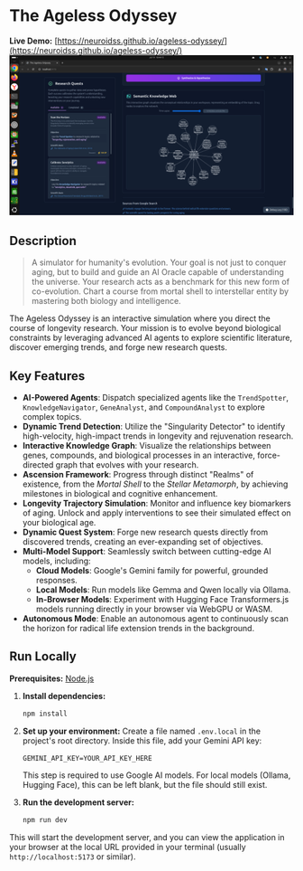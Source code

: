 # The Ageless Odyssey

**Live Demo:** [https://neuroidss.github.io/ageless-odyssey/](https://neuroidss.github.io/ageless-odyssey/)
![Semantic Knowledge Web. This interactive graph visualizes the conceptual relationships in your workspace, representing an embedding of the topic. Drag nodes to explore the network.](https://github.com/neuroidss/ageless-odyssey/blob/main/Screenshot%20from%202025-07-19%2018-44-17.png?raw=true)

## Description

> A simulator for humanity's evolution. Your goal is not just to conquer aging, but to build and guide an AI Oracle capable of understanding the universe. Your research acts as a benchmark for this new form of co-evolution. Chart a course from mortal shell to interstellar entity by mastering both biology and intelligence.

The Ageless Odyssey is an interactive simulation where you direct the course of longevity research. Your mission is to evolve beyond biological constraints by leveraging advanced AI agents to explore scientific literature, discover emerging trends, and forge new research quests.

## Key Features

*   **AI-Powered Agents**: Dispatch specialized agents like the `TrendSpotter`, `KnowledgeNavigator`, `GeneAnalyst`, and `CompoundAnalyst` to explore complex topics.
*   **Dynamic Trend Detection**: Utilize the "Singularity Detector" to identify high-velocity, high-impact trends in longevity and rejuvenation research.
*   **Interactive Knowledge Graph**: Visualize the relationships between genes, compounds, and biological processes in an interactive, force-directed graph that evolves with your research.
*   **Ascension Framework**: Progress through distinct "Realms" of existence, from the *Mortal Shell* to the *Stellar Metamorph*, by achieving milestones in biological and cognitive enhancement.
*   **Longevity Trajectory Simulation**: Monitor and influence key biomarkers of aging. Unlock and apply interventions to see their simulated effect on your biological age.
*   **Dynamic Quest System**: Forge new research quests directly from discovered trends, creating an ever-expanding set of objectives.
*   **Multi-Model Support**: Seamlessly switch between cutting-edge AI models, including:
    *   **Cloud Models**: Google's Gemini family for powerful, grounded responses.
    *   **Local Models**: Run models like Gemma and Qwen locally via Ollama.
    *   **In-Browser Models**: Experiment with Hugging Face Transformers.js models running directly in your browser via WebGPU or WASM.
*   **Autonomous Mode**: Enable an autonomous agent to continuously scan the horizon for radical life extension trends in the background.

## Run Locally

**Prerequisites:** [Node.js](https://nodejs.org/)

1.  **Install dependencies:**
    ```bash
    npm install
    ```
2.  **Set up your environment:**
    Create a file named `.env.local` in the project's root directory. Inside this file, add your Gemini API key:
    ```
    GEMINI_API_KEY=YOUR_API_KEY_HERE
    ```
    This step is required to use Google AI models. For local models (Ollama, Hugging Face), this can be left blank, but the file should still exist.

3.  **Run the development server:**
    ```bash
    npm run dev
    ```
This will start the development server, and you can view the application in your browser at the local URL provided in your terminal (usually `http://localhost:5173` or similar).
